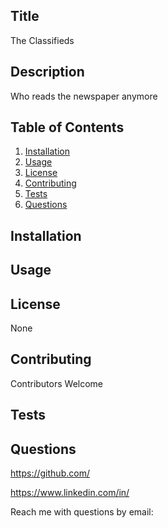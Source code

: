 
  ## Title
  The Classifieds
  
  ## Description
  Who reads the newspaper anymore

  ## Table of Contents
  1. [Installation](#Installation)
  2. [Usage](#Usage)
  3. [License](#License)
  4. [Contributing](#Contributing)
  5. [Tests](#Tests)
  6. [Questions](#Questions)

  ## Installation
  

  ## Usage
  

  ## License
  None

  ## Contributing
  Contributors Welcome

  ## Tests
  

  ## Questions
  https://github.com/
  
  https://www.linkedin.com/in/
  
  Reach me with questions by email:
  
  
  